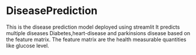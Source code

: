 # DiseasePrediction
This is the disease prediction model deployed using streamlit
It predicts multiple diseases Diabetes,heart-disease and parkinsions disease based on the feature matrix.
The feature matrix are the health measurable quantities like glucose level.
